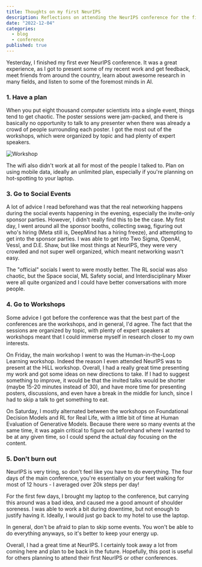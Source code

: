 ```yaml
---
title: Thoughts on my first NeurIPS
description: Reflections on attending the NeurIPS conference for the first time, including experiences and insights.
date: "2022-12-04"
categories:
  - blog
  - conference
published: true
---
```


Yesterday, I finished my first ever NeurIPS conference. It was a great experience, as I got to present some of my recent work and get feedback, meet friends from around the country, learn about awesome research in many fields, and listen to some of the foremost minds in AI.

### 1. Have a plan

When you put eight thousand computer scientists into a single event, things tend to get chaotic. The poster sessions were jam-packed, and there is basically no opportunity to talk to any presenter when there was already a crowd of people surrounding each poster. I got the most out of the workshops, which were organized by topic and had plenty of expert speakers.

![Workshop](https://saumikn.com/wp-content/uploads/image-1670196512182.png)

The wifi also didn't work at all for most of the people I talked to. Plan on using mobile data, ideally an unlimited plan, especially if you're planning on hot-spotting to your laptop.

### 3. Go to Social Events

A lot of advice I read beforehand was that the real networking happens during the social events happening in the evening, especially the invite-only sponsor parties. However, I didn't really find this to be the case. My first day, I went around all the sponsor booths, collecting swag, figuring out who's hiring (Meta still is, DeepMind has a hiring freeze), and attempting to get into the sponsor parties. I was able to get into Two Sigma, OpenAI, Vessl, and D.E. Shaw, but like most things at NeurIPS, they were very crowded and not super well organized, which meant networking wasn't easy.

The "official" socials I went to were mostly better. The RL social was also chaotic, but the Space social, ML Safety social, and Interdisciplinary Mixer were all quite organized and I could have better conversations with more people.

### 4. Go to Workshops

Some advice I got before the conference was that the best part of the conferences are the workshops, and in general, I'd agree. The fact that the sessions are organized by topic, with plenty of expert speakers at workshops meant that I could immerse myself in research closer to my own interests.

On Friday, the main workshop I went to was the Human-in-the-Loop Learning workshop. Indeed the reason I even attended NeurIPS was to present at the HiLL workshop. Overall, I had a really great time presenting my work and got some ideas on new directions to take. If I had to suggest something to improve, it would be that the invited talks would be shorter (maybe 15-20 minutes instead of 30), and have more time for presenting posters, discussions, and even have a break in the middle for lunch, since I had to skip a talk to get something to eat.

On Saturday, I mostly alternated between the workshops on Foundational Decision Models and RL for Real Life, with a little bit of time at Human Evaluation of Generative Models. Because there were so many events at the same time, it was again critical to figure out beforehand where I wanted to be at any given time, so I could spend the actual day focusing on the content.

### 5. Don't burn out

NeurIPS is very tiring, so don't feel like you have to do everything. The four days of the main conference, you're essentially on your feet walking for most of 12 hours - I averaged over 20k steps per day!

For the first few days, I brought my laptop to the conference, but carrying this around was a bad idea, and caused me a good amount of shoulder soreness. I was able to work a bit during downtime, but not enough to justify having it. Ideally, I would just go back to my hotel to use the laptop.

In general, don't be afraid to plan to skip some events. You won't be able to do everything anyways, so it's better to keep your energy up.

Overall, I had a great time at NeurIPS. I certainly took away a lot from coming here and plan to be back in the future. Hopefully, this post is useful for others planning to attend their first NeurIPS or other conferences.
